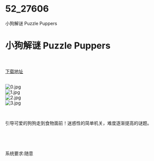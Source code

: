 # 52_27606
小狗解谜 Puzzle Puppers
# 小狗解谜 Puzzle Puppers
 <br/></br>
[下载地址](https://www.switch520.cc/article/27606 "下载地址")
<br/></br>

<p><img title="0.jpg" src="https://www.switch520.cc/muke_img/2022_02_27_385d900778d0c.jpg" alt="0.jpg"><br>
<img title="1.jpg" src="https://www.switch520.cc/muke_img/2022_02_27_9c26613152c00.jpg" alt="1.jpg"><br>
<img title="2.jpg" src="https://www.switch520.cc/muke_img/2022_02_27_f4c701fab80ac.jpg" alt="2.jpg"><br>
<img title="3.jpg" src="https://www.switch520.cc/muke_img/2022_02_27_2b7a6f107fc16.jpg" alt="3.jpg"></p>
<p>&nbsp;</p>
<p>引导可爱的狗狗走到食物面前！迷惑性的简单机关，难度逐渐提高的谜题。</p>
<p>&nbsp;</p>
<p>&nbsp;</p>
<p>系统要求:随意</p>




